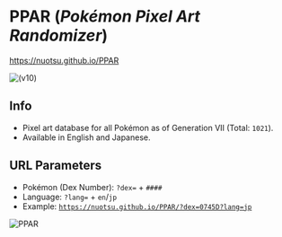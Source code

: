 # PPAR (_Pokémon Pixel Art Randomizer_)
https://nuotsu.github.io/PPAR

![(v10)](https://i.imgur.com/1wLvGWS.png)

## Info
- Pixel art database for all Pokémon as of Generation VII (Total: `1021`).
- Available in English and Japanese.

## URL Parameters
- Pokémon (Dex Number): `?dex=` + `####`
- Language: `?lang=` + `en`/`jp`
- Example: [`https://nuotsu.github.io/PPAR/?dex=0745D?lang=jp`](https://nuotsu.github.io/PPAR/?dex=0745D?lang=jp)

![PPAR](https://i.imgur.com/uecXNcC.png)
